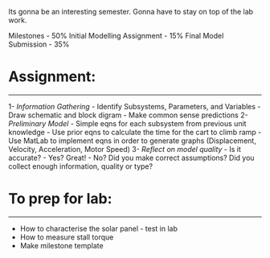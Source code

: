  
Its gonna be an interesting semester. Gonna have to stay on top of the lab work.

Milestones - 50%
Initial Modelling Assignment - 15%
Final Model Submission - 35%

# Assignment:
---
1- *Information Gathering* 
	- Identify Subsystems, Parameters, and Variables
	- Draw schematic and block digram
	- Make common sense predictions
2- *Preliminary Model*
	- Simple eqns for each subsystem from previous unit knowledge
	- Use prior eqns to calculate the time for the cart to climb ramp
	- Use MatLab to implement eqns in order to generate graphs (Displacement, Velocity, Acceleration, Motor Speed)
3- *Reflect on model quality*
	- Is it accurate? 
		- Yes? Great!
		- No? Did you make correct assumptions? Did you collect enough information, quality or type?

# To prep for lab:
---
- How to characterise the solar panel - test in lab
- How to measure stall torque
- Make milestone template